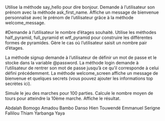 <!-- 00_hello.rb #  -->
Utilise la méthode say_hello pour dire bonjour.
Demande à l’utilisateur son prénom avec la méthode ask_first_name.
Affiche un message de bienvenue personnalisé avec le prénom de l’utilisateur grâce à la méthode welcome_message.



<!-- 01_pyramids.rb  -->
#Demande à l’utilisateur le nombre d’étages souhaité.
Utilise les méthodes half_pyramid, full_pyramid et wtf_pyramid pour construire les différentes formes de pyramides.
Gère le cas où l’utilisateur saisit un nombre pair d’étages.

<!-- 02_password.rb  -->
La méthode signup demande à l’utilisateur de définir un mot de passe et le stocke dans la variable @password.
La méthode login demande à l’utilisateur de rentrer son mot de passe jusqu’à ce qu’il corresponde à celui défini précédemment.
La méthode welcome_screen affiche un message de bienvenue et quelques secrets (vous pouvez ajouter les informations top secrètes ici).


<!-- 03_stairway.rb -->
Simule le jeu des marches pour 100 parties.
Calcule le nombre moyen de tours pour atteindre la 10ème marche.
Affiche le résultat.


<!-- Nom et Pronoms du groupe -->
Abdalah Bomogo
Amadou Bambo Danso
Hien Touwendé Emmanuel
Serigne Fallilou Thiam
Yarbanga Yaya